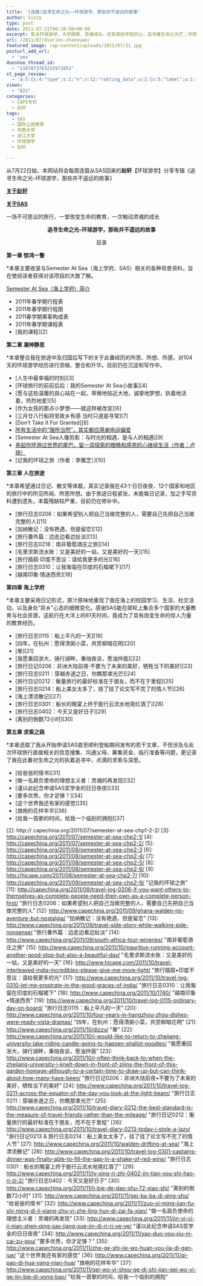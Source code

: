 ```yaml
---
title: '[连载]追寻生命之光——环球游学，那些并不遥远的故事'
author: Sizzy
type: post
date: 2011-07-21T06:10:50+00:00
excerpt: 有关环球游学、大学探索、灵魂成长，还有那些年轻的心，追寻着生命之光芒；环球游学，那些并不遥远的故事。
url: /2011/07/diaries-zhaoxuan/
featured_image: /wp-content/uploads/2011/07/31.jpg
posturl_add_url:
  - 'yes'
duoshuo_thread_id:
  - "1167873763232972852"
st_page_review:
  - 'a:5:{s:4:"type";s:1:"n";s:12:"ratting_data";a:2:{s:5:"label";a:1:{i:0;s:0:"";}s:5:"score";a:1:{i:0;s:1:"0";}}s:7:"postion";s:2:"tl";s:5:"title";s:0:"";s:11:"score_label";s:0:"";}'
views:
  - "822"
categories:
  - CAPE专栏
  - 赵轩
tags:
  - SAS
  - 国际公民教育
  - 布朗大学
  - 浙江大学
  - 环球游学
  - 赵轩

---
```

从7月22日始，本网站将会每周连载从SAS回来的**赵轩**【环球游学】分享专辑《追寻生命之光&#8211;环球游学，那些并不遥远的故事》

<a href="http://hicape.com/2011/07/zhaoxuan/" target="_blank"><strong>关于赵轩</strong></a>

<a href="http://www.semesteratsea.org/" target="_blank"><strong>关于SAS</strong></a>


一场不可思议的旅行，一堂改变生命的教育，一次触动灵魂的成长

<p align="center">
  <strong>追寻生命之光&#8211;环球游学，那些并不遥远的故事</strong>
</p>

<p align="center">
  目录
</p>

**第一章 惊鸿一瞥**

*本章主要收录与Semester At Sea（海上学府、SAS）相关的各种背景资料，旨在使阅读者获得对该项目的大致了解。

[Semester At Sea（海上学府）简介][1]

  * 2011年春学期行程表
  * 2011年春学期行程图
  * 2011春学期乘客构成表
  * 2011年春学期课程表
  * [我的课程][2]

**第二章 凝神静思**

*本章整合我在旅途中及归国后写下的关于此番经历的所思、所想、所感，对104天的环球游学经历进行浓缩、整合和升华。目前仍在沉淀和写作中。

  * [人生中最幸福的时刻][3]
  * [环球旅行的前前后后：我的Semester At Sea小故事][4]
  * [愿与这些温暖的良心站在一起，卑微地贴近大地，诚挚地梦想，执着地活着，热烈地爱][5]
  * [作为女孩的那点小梦想——就这样被改变][6]
  * [三月廿八行船将至故乡有感·当时只道是寻常][7]
  * [Don&#8217;t Take It For Granted][8]
  * <a title="Don’t Take It For Granted： 所有生活中的“理所当然”，其实都应感谢命运偏爱" href="http://www.hicape.com/2011/08/semester-at-sea-chp2-6/" target="_blank">所有生活中的“理所当然”，其实都应感谢命运偏爱</a>
  * [Semester At Sea人像剪影：与时光的相遇，是与人的相遇][9]
  * <a title="夹起你环游过世界的尾巴，留一双探索的眼睛和感恩的心继续生活 ——一个SASer的退化or升华？" href="http://www.hicape.com/2011/08/semester-at-sea-chp2-8/" target="_blank">夹起你环游过世界的尾巴，留一双探索的眼睛和感恩的心继续生活（作者：卢琦）</a>
  * [记我的环球之旅（作者：李雅芝）][10]

**第三章 人在旅途**

*本章希望通过日记、散文等体裁，真实记录我在43个日日夜夜、12个国家和地区的旅行中的所见所闻、所思所想。由于旅途日程紧张，未能每日记录，加之手写资料遭到遗失，本篇残缺较严重，目前仍在修补中。

  * [旅行日志0206：如果希望别人把自己当做完整的人，需要自己先把自己当做完整的人][11]
  * [加纳散记：没有艳遇，但是留恋][12]
  * [旅行番外篇：边走边看边扯淡][13]
  * [旅行日志0218：南非葡萄酒庄之旅][14]
  * [毛里求斯流水账：又是美好的一站，又是美好的一天][15]
  * [旅行插叙·印度不思议：请给我更多的光][16]
  * [旅行日志0310：让我匍匐在印度的石榴裙下][17]
  * [越南印象·情迷西贡][18]

**第四章 海上学府**

*本章主要采用日记形式，原汁原味地重现了我在海上的校园学习、生活、社交活动，以及身处“异乡”心态的细微变化。感谢SAS能在邮轮上集合多个国家的大量教育与社会资源，这航行在大洋上的61天时间，竟成为了具有改变生命的惊人力量的教育经历。

  * [旅行日志0115：船上平凡的一天][19]
  * [四年，在杭州：愿得清粥小菜，共赏柳暗花明][20]
  * [晕][21]
  * [我愿重回浙大，骑行湖畔，秉烛夜谈，葱油拌面][22]
  * [旅行日记0206：非洲大陆前夜·不要为了未来的美好，牺牲当下的美好][23]
  * [旅行日志0211：穿越赤道之日，你瞧那束光芒][24]
  * [旅行日记0212：衡量旅行的最好标准在于朋友，而不在于里程][25]
  * [旅行日志0214：船上美女太多了，挂了挂了论文写不完了的情人节][26]
  * [海上漂流散记][27]
  * [旅行日志0301：船长的晚宴上终于能行云流水地晃红酒了][28]
  * [旅行日志0402：今天又是好日子][29]
  * [离别的倒数72小时][30]


**第五章 求索之路**

*本章选取了我从开始申请SAS直至顺利登船期间发布的若干文章，不但涉及与此次环球旅行直接相关的信息搜集、沟通父母、筹集资金、临行准备等问题，更记录了我在此番对生命之光的执着追寻中，点滴的求索与深思。

  * [给爸爸的情书][31]
  * [做一名肩负使命的理想主义者：灵魂的再发现][32]
  * [谨以此纪念申请SAS奖学金的日日夜夜][33]
  * [要多优秀，你才足够？][34]
  * [这个世界我还有家的感觉][35]
  * [旗袍的花样年华][36]
  * [给我一首歌的时间，给我一个临别的拥抱][37]


 [1]: http://capechina.org/2011/07/semester-at-sea-chp1-1/
 [2]: http:// capechina.org/2011/07/semester-at-sea-chp1-2-2/
 [3]: http://capechina.org/2011/07/semester-at-sea-chp2-1/
 [4]: http://capechina.org/2011/07/semester-at-sea-chp2-2/
 [5]: http://capechina.org/2011/08/semester-at-sea-chp2-3
 [6]: http://capechina.org/2011/08/semester-at-sea-chp2-4/
 [7]: http://capechina.org/2011/08/semester-at-sea-chp2-5/
 [8]: http://capechina.org/2011/08/semester-at-sea-chp2-6/
 [9]: http://hicape.com/2011/08/semester-at-sea-chp2-7/
 [10]: http://capechina.org/2011/09/semester-at-sea-chp2-9/ "记我的环球之旅"
 [11]: http://capechina.org/2011/09/travel-log-0206-if-you-want-others-to-themselves-as-complete-people-need-their-own-as-a-complete-person-first/ "旅行日志0206：如果希望别人把自己当做完整的人，需要自己先把自己当做完整的人"
 [12]: http://www.capechina.org/2011/09/ghana-walden-no-aventure-but-nostalgia/ "加纳散记：没有艳遇，但是留恋"
 [13]: http://www.capechina.org/2011/09/travel-side-story-while-walking-side-nonsense/ "旅行番外篇：边走边看边扯淡"
 [14]: http://www.capechina.org/2011/09/south-africa-tour-wineries/ "南非葡萄酒庄之旅"
 [15]: http://www.capechina.org/2011/10/mauritius-running-account-another-good-stop-but-also-a-beautiful-day/ "毛里求斯流水账：又是美好的一站，又是美好的一天"
 [16]: http://www.hicape.com/2011/10/travel-interleaved-india-incredibles-please-give-me-more-light/ "旅行插叙•印度不思议：请给我更多的光"
 [17]: http://www.capechina.org/2011/10/travel-log-0310-let-me-prostrate-in-the-good-graces-of-india/ "旅行日志0310：让我匍匐在印度的石榴裙下"
 [18]: http://www.capechina.org/2011/10/1740/ "越南印象•情迷西贡"
 [19]: http://www.capechina.org/2011/10/travel-log-0115-ordinary-day-on-board/ "旅行日志0115：船上平凡的一天"
 [20]: http://www.capechina.org/2011/10/four-years-in-hangzhou-zhou-dishes-were-ready-vista-dramas/ "四年，在杭州：愿得清粥小菜，共赏柳暗花明"
 [21]: http://www.capechina.org/2011/10/dizzy/ "晕"
 [22]: http://www.capechina.org/2011/10/i-would-like-to-return-to-zhejiang-university-lake-riding-candle-going-to-happen-shallot-noodles/ "我愿重回浙大，骑行湖畔，秉烛夜谈，葱油拌面"
 [23]: http://www.capechina.org/2011/10/i-often-think-back-to-when-the-zhejiang-university-i-knelt-down-in-front-of-zijins-the-front-of-this-garden-homage-although-to-a-certain-time-to-draw-up-but-can-think-about-how-many-have-been/ "旅行日记0206：非洲大陆前夜•不要为了未来的美好，牺牲当下的美好"
 [24]: http://www.capechina.org/2011/10/travel-log-0211-across-the-equator-of-the-day-you-look-at-the-light-beam/ "旅行日志0211：穿越赤道之日，你瞧那束光芒"
 [25]: http://www.capechina.org/2011/10/travel-diary-0212-the-best-standard-is-the-measure-of-travel-friends-rather-than-the-mileage/ "旅行日记0212：衡量旅行的最好标准在于朋友，而不在于里程"
 [26]: http://www.capechina.org/2011/10/travel-diary-0213-today-i-stole-a-lazy/ "旅行日记0213 & 旅行日志0214：船上美女太多了，挂了挂了论文写不完了的情人节"
 [27]: http://www.capechina.org/2011/10/walden-drifting-at-sea/ "海上漂流散记"
 [28]: http://www.capechina.org/2011/10/travel-log-0301-captains-dinner-was-finally-able-to-fill-the-gap-in-a-shake-of-red-wine/ "旅行日志0301：船长的晚宴上终于能行云流水地晃红酒了"
 [29]: http://www.capechina.org/2011/11/lv-xing-ri-zhi-0402-jin-tian-you-shi-hao-ri-zi-2/ "旅行日志0402：今天又是好日子"
 [30]: http://www.capechina.org/2011/11/li-bie-de-dao-shu-72-xiao-shi/ "离别的倒数72小时"
 [31]: http://www.capechina.org/2011/11/gei-ba-ba-di-qing-shu/ "给爸爸的情书"
 [32]: http://www.capechina.org/2011/11/zuo-yi-ming-jian-fu-shi-ming-di-li-xiang-zhu-yi-zhe-ling-hun-di-zai-fa-xian/ "做一名肩负使命的理想主义者：灵魂的再发现"
 [33]: http://www.capechina.org/2011/11/jin-yi-ci-ji-nian-shen-qing-sas-jiang-xue-jin-di-ri-ri-ye-ye/ "谨以此纪念申请SAS奖学金的日日夜夜"
 [34]: http://www.capechina.org/2011/11/yao-duo-you-xiu-ni-cai-zu-gou/ "要多优秀，你才足够？"
 [35]: http://www.capechina.org/2011/11/zhe-ge-shi-jie-wo-huan-you-jia-di-gan-jue/ "这个世界我还有家的感觉"
 [36]: http://www.capechina.org/2011/11/qi-pao-di-hua-yang-nian-hua/ "旗袍的花样年华"
 [37]: http://www.capechina.org/2011/11/gei-wo-yi-shou-ge-di-shi-jian-gei-wo-yi-ge-lin-bie-di-yong-bao/ "给我一首歌的时间，给我一个临别的拥抱"

